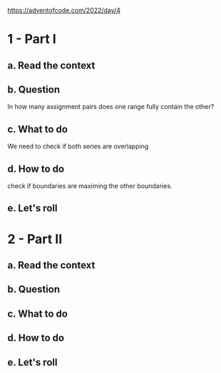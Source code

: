 
https://adventofcode.com/2022/day/4

# 1 - Part I

## a. Read the context



## b. Question

In how many assignment pairs does one range fully contain the other?

## c. What to do

We need to check if both series are overlapping

## d. How to do

check if boundaries are maximing the other boundaries.

## e. Let's roll

# 2 - Part II

## a. Read the context

## b. Question

## c. What to do

## d. How to do

## e. Let's roll